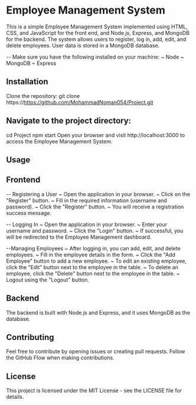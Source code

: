 # Employee Management System
This is a simple Employee Management System implemented using HTML, CSS, and JavaScript for the front end, and Node.js, Express, and MongoDB for the backend. The system allows users to register, log in, add, edit, and delete employees. User data is stored in a MongoDB database.

-- Make sure you have the following installed on your machine:
~ Node
~ MongoDB
~ Express

## Installation
Clone the repository:
git clone https://https://github.com/MohammadNoman054/Project.git

## Navigate to the project directory:
cd Project
npm start
Open your browser and visit http://localhost:3000 to access the Employee Management System.

## Usage
## Frontend
-- Registering a User
~ Open the application in your browser.
~ Click on the "Register" button.
~ Fill in the required information (username and password).
~ Click the "Register" button.
~ You will receive a registration success message.

-- Logging In
~ Open the application in your browser.
~ Enter your username and password.
~ Click the "Login" button.
~ If successful, you will be redirected to the Employee Management dashboard.

--Managing Employees
~ After logging in, you can add, edit, and delete employees.
~ Fill in the employee details in the form.
~ Click the "Add Employee" button to add a new employee.
~ To edit an existing employee, click the "Edit" button next to the employee in the table.
~ To delete an employee, click the "Delete" button next to the employee in the table.
~ Logout using the "Logout" button.


## Backend
The backend is built with Node.js and Express, and it uses MongoDB as the database. 

## Contributing
Feel free to contribute by opening issues or creating pull requests. Follow the GitHub Flow when making contributions.

## License
This project is licensed under the MIT License - see the LICENSE file for details.







 
